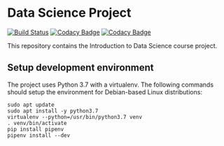 Data Science Project
====================
[![Build Status](https://travis-ci.org/vkopio/data-science-project.svg?branch=master)](https://travis-ci.org/vkopio/data-science-project)
[![Codacy Badge](https://api.codacy.com/project/badge/Grade/11a22512c78d4da6a857c2b49edaa6d7)](https://www.codacy.com/manual/V-Kopio/data-science-project?utm_source=github.com&amp;utm_medium=referral&amp;utm_content=vkopio/data-science-project&amp;utm_campaign=Badge_Grade)
[![Codacy Badge](https://api.codacy.com/project/badge/Coverage/11a22512c78d4da6a857c2b49edaa6d7)](https://www.codacy.com/manual/V-Kopio/data-science-project?utm_source=github.com&utm_medium=referral&utm_content=vkopio/data-science-project&utm_campaign=Badge_Coverage)

This repository contains the Introduction to Data Science course project.

Setup development environment
-----------------------------

The project uses Python 3.7 with a virtualenv. The following commands should setup the environment for Debian-based
Linux distributions:

	sudo apt update
	sudo apt install -y python3.7
	virtualenv --python=/usr/bin/python3.7 venv
	. venv/bin/activate
	pip install pipenv
	pipenv install --dev
